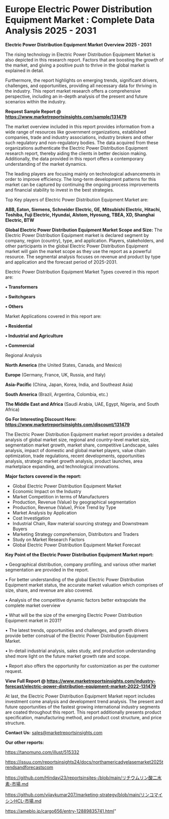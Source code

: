 # Europe Electric Power Distribution Equipment Market : Complete Data Analysis 2025 - 2031

<Strong> Electric Power Distribution Equipment Market Overview 2025 - 2031</strong>

The rising technology in Electric Power Distribution Equipment Market is also depicted in this research report. Factors that are boosting the growth of the market, and giving a positive push to thrive in the global market is explained in detail.

Furthermore, the report highlights on emerging trends, significant drivers, challenges, and opportunities, providing all necessary data for thriving in the industry. This report market research offers a comprehensive perspective, including an in-depth analysis of the present and future scenarios within the industry.

<strong>Request Sample Report @ <a href=https://www.marketreportsinsights.com/sample/131479>https://www.marketreportsinsights.com/sample/131479</a></strong>

The market overview included in this report provides information from a wide range of resources like government organizations, established companies, trade and industry associations, industry brokers and other such regulatory and non-regulatory bodies. The data acquired from these organizations authenticate the Electric Power Distribution Equipment research report, thereby aiding the clients in better decision making. Additionally, the data provided in this report offers a contemporary understanding of the market dynamics.

The leading players are focusing mainly on technological advancements in order to improve efficiency. The long-term development patterns for this market can be captured by continuing the ongoing process improvements and financial stability to invest in the best strategies.

Top Key players of Electric Power Distribution Equipment Market are:

<strong>ABB, Eaton, Siemens, Schneider Electric, GE, Mitsubishi Electric, Hitachi, Toshiba, Fuji Electric, Hyundai, Alstom, Hyosung, TBEA, XD, Shanghai Electric, BTW</strong>

<strong><b>Global Electric Power Distribution Equipment Market Scope and Size:</b></strong>
The Electric Power Distribution Equipment market is declared segment by company, region (country), type, and application. Players, stakeholders, and other participants in the global Electric Power Distribution Equipment market will gain the market scope as they use the report as a powerful resource. The segmental analysis focuses on revenue and product by type and application and the forecast period of 2025-2031.

Electric Power Distribution Equipment Market Types covered in this report are:

<strong>• Transformers

• Switchgears

• Others</strong>

Market Applications covered in this report are:

<strong>• Residential

• Industrial and Agriculture

• Commercial</strong> 

Regional Analysis

<strong>North America</strong> (the United States, Canada, and Mexico)

<strong>Europe</strong> (Germany, France, UK, Russia, and Italy)

<strong>Asia-Pacific</strong> (China, Japan, Korea, India, and Southeast Asia)

<strong>South America</strong> (Brazil, Argentina, Colombia, etc.)

<strong>The Middle East and Africa</strong> (Saudi Arabia, UAE, Egypt, Nigeria, and South Africa)

<strong>Go For Interesting Discount Here: <a href=https://www.marketreportsinsights.com/discount/131479>https://www.marketreportsinsights.com/discount/131479</a></strong>

The Electric Power Distribution Equipment market report provides a detailed analysis of global market size, regional and country-level market size, segmentation market growth, market share, competitive Landscape, sales analysis, impact of domestic and global market players, value chain optimization, trade regulations, recent developments, opportunities analysis, strategic market growth analysis, product launches, area marketplace expanding, and technological innovations.

<strong><b>Major factors covered in the report:</b></strong>
<ul>
  <li>Global Electric Power Distribution Equipment Market </li>
  <li>Economic Impact on the Industry</li>
  <li>Market Competition in terms of Manufacturers</li>
  <li>Production, Revenue (Value) by geographical segmentation</li>
  <li>Production, Revenue (Value), Price Trend by Type</li>
  <li>Market Analysis by Application</li>
  <li>Cost Investigation</li>
  <li>Industrial Chain, Raw material sourcing strategy and Downstream Buyers</li>
  <li>Marketing Strategy comprehension, Distributors and Traders</li>
  <li>Study on Market Research Factors</li>
  <li>Global Electric Power Distribution Equipment Market Forecast</li>
</ul>

<strong><b>Key Point of the Electric Power Distribution Equipment Market report:</b></strong>

• Geographical distribution, company profiling, and various other market segmentation are provided in the report.

• For better understanding of the global Electric Power Distribution Equipment market status, the accurate market valuation which comprises of size, share, and revenue are also covered.

• Analysis of the competitive dynamic factors better extrapolate the complete market overview

• What will be the size of the emerging Electric Power Distribution Equipment market in 2031?

• The latest trends, opportunities and challenges, and growth drivers provide better construal of the Electric Power Distribution Equipment Market.

• In-detail industrial analysis, sales study, and production understanding shed more light on the future market growth rate and scope.

• Report also offers the opportunity for customization as per the customer request.

<strong><b>View Full Report @ <a href=https://www.marketreportsinsights.com/industry-forecast/electric-power-distribution-equipment-market-2022-131479>https://www.marketreportsinsights.com/industry-forecast/electric-power-distribution-equipment-market-2022-131479</a></b></strong>


At last, the Electric Power Distribution Equipment Market report includes investment come analysis and development trend analysis. The present and future opportunities of the fastest growing international industry segments are coated throughout this report. This report additionally presents product specification, manufacturing method, and product cost structure, and price structure.

<strong>Contact Us:</strong>
sales@marketreportsinsights.com

<strong>Our other reports:</strong>

<a href=https://tanomuno.com/illust/515332>https://tanomuno.com/illust/515332</a>

<a href=https://issuu.com/reportsinsights24/docs/northamericadyelasemarket2025trendsandforecastscom>https://issuu.com/reportsinsights24/docs/northamericadyelasemarket2025trendsandforecastscom</a>

<a href=https://github.com/Hindavi23/reportsinsites-/blob/main/リチウムリン酸二水素-市場.md>https://github.com/Hindavi23/reportsinsites-/blob/main/リチウムリン酸二水素-市場.md</a>

<a href=https://github.com/vijaykumar207/marketing-strategy/blob/main/リンコマイシンHCL-市場.md>https://github.com/vijaykumar207/marketing-strategy/blob/main/リンコマイシンHCL-市場.md</a>

<a href=https://ameblo.jp/cargo656/entry-12889835741.html>https://ameblo.jp/cargo656/entry-12889835741.html</a>"
